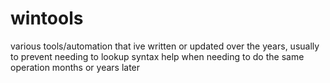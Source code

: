 # wintools
various tools/automation that ive written or updated over the years, usually to prevent needing to lookup syntax help when needing to do the same operation months or years later
